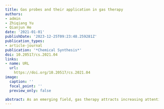 ```yaml
---
title: Gas probes and their application in gas therapy
authors:
- admin
- Zhiqiang Yu
- Qianjun He
date: '2021-01-01'
publishDate: '2023-12-25T09:23:48.259281Z'
publication_types:
- article-journal
publication: '*Chemical Synthesis*'
doi: 10.20517/cs.2021.04
links:
- name: URL
  url: 
    https://doi.org/10.20517/cs.2021.04
image:
  caption: ''
  focal_point: ''
  preview_only: false

abstract: As an emerging field, gas therapy attracts increasing attention because of its distinguishing features in disease treatment. However, to achieve a therapeutic effect, the concentration of gas should be carefully controlled. Thus, a suitable and convenient technology is required to monitor the gas concentration in vivo. Besides, the transportation of gas into human body and in vivo biodistribution of gas also need to be evaluated. Among the technologies adopted in gas therapy, fluorescence imaging technology is the first choice due to its high specificity, high sensitivity, and non-invasion. And as the core of fluorescence imaging, the properties of fluorescent dyes directly determine the quality of imaging. So, it is critical to choose suitable gas probes for different purposes. Here, we review common gas detection methods, including a brief introduction of fluorescence, the distinctive properties of five fluorophore cores, and the detection mechanisms of common gas probes. Then, the applications of gas probes in gas delivery, gas release, and gas therapy are summarized. At last, we discuss the potential of developing further intelligent gas probes and fluorescence imaging technologies for gas therapy.
---
```

